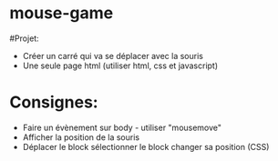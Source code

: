 # mouse-game
#Projet:

- Créer un carré qui va se déplacer avec la souris
- Une seule page html (utiliser html, css et javascript)

# Consignes:

- Faire un évènement sur body - utiliser "mousemove"
- Afficher la position de la souris
- Déplacer le block
    sélectionner le block
    changer sa position (CSS)
